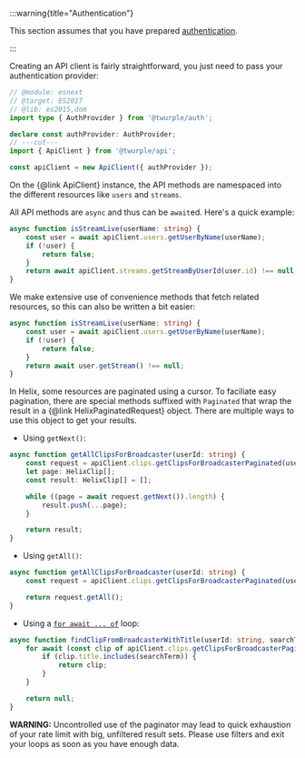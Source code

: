 :::warning{title="Authentication"}

This section assumes that you have prepared [authentication](/docs/auth/).

:::

Creating an API client is fairly straightforward, you just need to pass your authentication provider:

```ts twoslash
// @module: esnext
// @target: ES2017
// @lib: es2015,dom
import type { AuthProvider } from '@twurple/auth';

declare const authProvider: AuthProvider;
// ---cut---
import { ApiClient } from '@twurple/api';

const apiClient = new ApiClient({ authProvider });
```

On the {@link ApiClient} instance, the API methods are namespaced into the different resources like `users` and `streams`.

All API methods are `async` and thus can be `await`ed. Here's a quick example:

```typescript
async function isStreamLive(userName: string) {
	const user = await apiClient.users.getUserByName(userName);
	if (!user) {
		return false;
	}
	return await apiClient.streams.getStreamByUserId(user.id) !== null;
}
```

We make extensive use of convenience methods that fetch related resources, so this can also be written a bit easier:

```typescript
async function isStreamLive(userName: string) {
	const user = await apiClient.users.getUserByName(userName);
	if (!user) {
		return false;
	}
	return await user.getStream() !== null;
}
```

In Helix, some resources are paginated using a cursor. To faciliate easy pagination, there are special methods suffixed with `Paginated` that wrap the result in a {@link HelixPaginatedRequest} object. There are multiple ways to use this object to get your results.

- Using `getNext()`:

```typescript
async function getAllClipsForBroadcaster(userId: string) {
	const request = apiClient.clips.getClipsForBroadcasterPaginated(userId);
	let page: HelixClip[];
	const result: HelixClip[] = [];

	while ((page = await request.getNext()).length) {
		result.push(...page);
	}

	return result;
}
```

- Using `getAll()`:

```typescript
async function getAllClipsForBroadcaster(userId: string) {
	const request = apiClient.clips.getClipsForBroadcasterPaginated(userId);

	return request.getAll();
}
```

- Using a [`for await ... of`](https://developer.mozilla.org/en-US/docs/Web/JavaScript/Reference/Statements/for-await...of) loop:

```typescript
async function findClipFromBroadcasterWithTitle(userId: string, searchTerm: string) {
	for await (const clip of apiClient.clips.getClipsForBroadcasterPaginated(userId)) {
		if (clip.title.includes(searchTerm)) {
			return clip;
		}
	}

	return null;
}
```

**WARNING:** Uncontrolled use of the paginator may lead to quick exhaustion of your rate limit with big, unfiltered result sets. Please use filters and exit your loops as soon as you have enough data.

